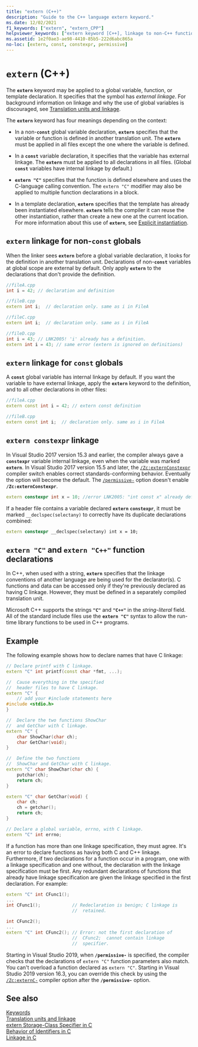 ```yaml
---
title: "extern (C++)"
description: "Guide to the C++ language extern keyword."
ms.date: 12/02/2021
f1_keywords: ["extern", "extern_CPP"]
helpviewer_keywords: ["extern keyword [C++], linkage to non-C++ functions", "declarations, external", "external linkage, extern modifier"]
ms.assetid: 1e2f0ae3-ae98-4410-85b5-222d6abc865a
no-loc: [extern, const, constexpr, permissive]
---
```

# `extern` (C++)

The **`extern`** keyword may be applied to a global variable, function, or template declaration. It specifies that the symbol has *external linkage*. For background information on linkage and why the use of global variables is discouraged, see [Translation units and linkage](program-and-linkage-cpp.md).

The **`extern`** keyword has four meanings depending on the context:

- In a non-**`const`** global variable declaration, **`extern`** specifies that the variable or function is defined in another translation unit. The **`extern`** must be applied in all files except the one where the variable is defined.

- In a **`const`** variable declaration, it specifies that the variable has external linkage. The **`extern`** must be applied to all declarations in all files. (Global **`const`** variables have internal linkage by default.)

- **`extern "C"`** specifies that the function is defined elsewhere and uses the C-language calling convention. The `extern "C"` modifier may also be applied to multiple function declarations in a block.

- In a template declaration, **`extern`** specifies that the template has already been instantiated elsewhere. **`extern`** tells the compiler it can reuse the other instantiation, rather than create a new one at the current location. For more information about this use of **`extern`**, see [Explicit instantiation](explicit-instantiation.md).

## `extern` linkage for non-`const` globals

When the linker sees **`extern`** before a global variable declaration, it looks for the definition in another translation unit. Declarations of non-**`const`** variables at global scope are external by default. Only apply **`extern`** to the declarations that don't provide the definition.

```cpp
//fileA.cpp
int i = 42; // declaration and definition

//fileB.cpp
extern int i;  // declaration only. same as i in FileA

//fileC.cpp
extern int i;  // declaration only. same as i in FileA

//fileD.cpp
int i = 43; // LNK2005! 'i' already has a definition.
extern int i = 43; // same error (extern is ignored on definitions)
```

## `extern` linkage for `const` globals

A **`const`** global variable has internal linkage by default. If you want the variable to have external linkage, apply the **`extern`** keyword to the definition, and to all other declarations in other files:

```cpp
//fileA.cpp
extern const int i = 42; // extern const definition

//fileB.cpp
extern const int i;  // declaration only. same as i in FileA
```

## `extern constexpr` linkage

In Visual Studio 2017 version 15.3 and earlier, the compiler always gave a **`constexpr`** variable internal linkage, even when the variable was marked **`extern`**. In Visual Studio 2017 version 15.5 and later, the [`/Zc:externConstexpr`](../build/reference/zc-externconstexpr.md) compiler switch enables correct standards-conforming behavior. Eventually the option will become the default. The [`/permissive-`](../build/reference/permissive-standards-conformance.md) option doesn't enable **`/Zc:externConstexpr`**.

```cpp
extern constexpr int x = 10; //error LNK2005: "int const x" already defined
```

If a header file contains a variable declared **`extern`** **`constexpr`**, it must be marked `__declspec(selectany)` to correctly have its duplicate declarations combined:

```cpp
extern constexpr __declspec(selectany) int x = 10;
```

## `extern "C"` and `extern "C++"` function declarations

In C++, when used with a string, **`extern`** specifies that the linkage conventions of another language are being used for the declarator(s). C functions and data can be accessed only if they're previously declared as having C linkage. However, they must be defined in a separately compiled translation unit.

Microsoft C++ supports the strings **`"C"`** and **`"C++"`** in the *string-literal* field. All of the standard include files use the **`extern "C"`** syntax to allow the run-time library functions to be used in C++ programs.

## Example

The following example shows how to declare names that have C linkage:

```cpp
// Declare printf with C linkage.
extern "C" int printf(const char *fmt, ...);

//  Cause everything in the specified
//  header files to have C linkage.
extern "C" {
    // add your #include statements here
#include <stdio.h>
}

//  Declare the two functions ShowChar
//  and GetChar with C linkage.
extern "C" {
    char ShowChar(char ch);
    char GetChar(void);
}

//  Define the two functions
//  ShowChar and GetChar with C linkage.
extern "C" char ShowChar(char ch) {
    putchar(ch);
    return ch;
}

extern "C" char GetChar(void) {
    char ch;
    ch = getchar();
    return ch;
}

// Declare a global variable, errno, with C linkage.
extern "C" int errno;
```

If a function has more than one linkage specification, they must agree. It's an error to declare functions as having both C and C++ linkage. Furthermore, if two declarations for a function occur in a program, one with a linkage specification and one without, the declaration with the linkage specification must be first. Any redundant declarations of functions that already have linkage specification are given the linkage specified in the first declaration. For example:

```cpp
extern "C" int CFunc1();
...
int CFunc1();            // Redeclaration is benign; C linkage is
                         //  retained.

int CFunc2();
...
extern "C" int CFunc2(); // Error: not the first declaration of
                         //  CFunc2;  cannot contain linkage
                         //  specifier.
```

Starting in Visual Studio 2019, when **`/permissive-`** is specified, the compiler checks that the declarations of `extern "C"` function parameters also match. You can't overload a function declared as `extern "C"`. Starting in Visual Studio 2019 version 16.3, you can override this check by using the [`/Zc:externC-`](../build/reference/zc-externc.md) compiler option after the **`/permissive-`** option.

## See also

[Keywords](../cpp/keywords-cpp.md)\
[Translation units and linkage](program-and-linkage-cpp.md)\
[extern Storage-Class Specifier in C](../c-language/extern-storage-class-specifier.md)\
[Behavior of Identifiers in C](../c-language/behavior-of-identifiers.md)\
[Linkage in C](../c-language/linkage.md)
